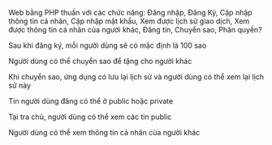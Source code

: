 Web bằng PHP thuần với các chức năng: Đăng nhập, Đăng Ký, Cập nhập thông tin cá nhân, Cập nhập mật khẩu, Xem được lịch sử giao dịch, Xem được thông tin cá nhân của người khác, Đăng tin, Chuyển sao, Phân quyền?

Sau khi đăng ký, mỗi người dùng sẽ có mặc định là 100 sao

Người dùng có thể chuyển sao để tặng cho người khác

Khi chuyển sao, ứng dụng có lưu lại lịch sử và người dùng có thể xem lại lịch sử này

Tin người dùng đăng có thể ở public hoặc private

Tại tra chủ, người dùng có thể xem các tin public

Người dùng có thể xem thông tin cá nhân của người khác
 
 
